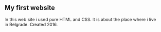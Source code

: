 ## My first website

In this web site i used pure HTML and CSS. It is about the place where i live in Belgrade.
Created 2016.
